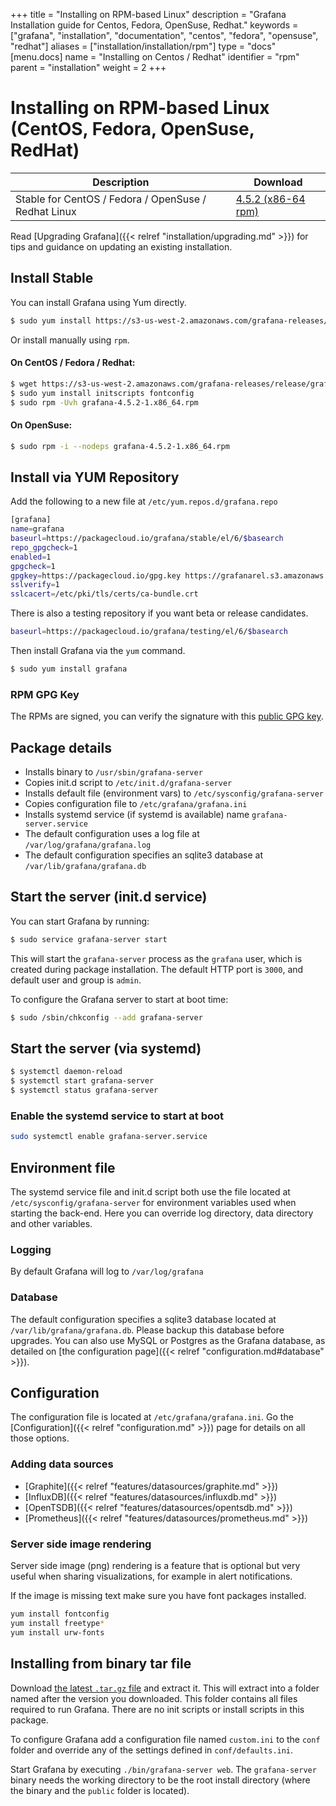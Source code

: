 +++
title = "Installing on RPM-based Linux"
description = "Grafana Installation guide for Centos, Fedora, OpenSuse, Redhat."
keywords = ["grafana", "installation", "documentation", "centos", "fedora", "opensuse", "redhat"]
aliases = ["installation/installation/rpm"]
type = "docs"
[menu.docs]
name = "Installing on Centos / Redhat"
identifier = "rpm"
parent = "installation"
weight = 2
+++

# Installing on RPM-based Linux (CentOS, Fedora, OpenSuse, RedHat)

Description | Download
------------ | -------------
Stable for CentOS / Fedora / OpenSuse / Redhat Linux | [4.5.2 (x86-64 rpm)](https://s3-us-west-2.amazonaws.com/grafana-releases/release/grafana-4.5.2-1.x86_64.rpm)

<!-- Latest Beta for CentOS / Fedora / OpenSuse / Redhat Linux | [4.5.0-beta1 (x86-64 rpm)](https://s3-us-west-2.amazonaws.com/grafana-releases/release/grafana-4.5.0-beta1.x86_64.rpm) -->

Read [Upgrading Grafana]({{< relref "installation/upgrading.md" >}}) for tips and guidance on updating an existing
installation.

## Install Stable

You can install Grafana using Yum directly.

```bash
$ sudo yum install https://s3-us-west-2.amazonaws.com/grafana-releases/release/grafana-4.5.2-1.x86_64.rpm
```

Or install manually using `rpm`.

#### On CentOS / Fedora / Redhat:

```bash
$ wget https://s3-us-west-2.amazonaws.com/grafana-releases/release/grafana-4.5.2-1.x86_64.rpm
$ sudo yum install initscripts fontconfig
$ sudo rpm -Uvh grafana-4.5.2-1.x86_64.rpm
```

#### On OpenSuse:

```bash
$ sudo rpm -i --nodeps grafana-4.5.2-1.x86_64.rpm
```

## Install via YUM Repository

Add the following to a new file at `/etc/yum.repos.d/grafana.repo`

```bash
[grafana]
name=grafana
baseurl=https://packagecloud.io/grafana/stable/el/6/$basearch
repo_gpgcheck=1
enabled=1
gpgcheck=1
gpgkey=https://packagecloud.io/gpg.key https://grafanarel.s3.amazonaws.com/RPM-GPG-KEY-grafana
sslverify=1
sslcacert=/etc/pki/tls/certs/ca-bundle.crt
```

There is also a testing repository if you want beta or release candidates.

```bash
baseurl=https://packagecloud.io/grafana/testing/el/6/$basearch
```

Then install Grafana via the `yum` command.

```bash
$ sudo yum install grafana
```

### RPM GPG Key

The RPMs are signed, you can verify the signature with this [public GPG
key](https://grafanarel.s3.amazonaws.com/RPM-GPG-KEY-grafana).

## Package details

- Installs binary to `/usr/sbin/grafana-server`
- Copies init.d script to `/etc/init.d/grafana-server`
- Installs default file (environment vars) to `/etc/sysconfig/grafana-server`
- Copies configuration file to `/etc/grafana/grafana.ini`
- Installs systemd service (if systemd is available) name `grafana-server.service`
- The default configuration uses a log file at `/var/log/grafana/grafana.log`
- The default configuration specifies an sqlite3 database at `/var/lib/grafana/grafana.db`

## Start the server (init.d service)

You can start Grafana by running:

```bash
$ sudo service grafana-server start
```

This will start the `grafana-server` process as the `grafana` user,
which is created during package installation. The default HTTP port is
`3000`, and default user and group is `admin`.

To configure the Grafana server to start at boot time:

```bash
$ sudo /sbin/chkconfig --add grafana-server
```

## Start the server (via systemd)

```bash
$ systemctl daemon-reload
$ systemctl start grafana-server
$ systemctl status grafana-server
```

### Enable the systemd service to start at boot

```bash
sudo systemctl enable grafana-server.service
```

## Environment file

The systemd service file and init.d script both use the file located at
`/etc/sysconfig/grafana-server` for environment variables used when
starting the back-end. Here you can override log directory, data
directory and other variables.

### Logging

By default Grafana will log to `/var/log/grafana`

### Database

The default configuration specifies a sqlite3 database located at
`/var/lib/grafana/grafana.db`. Please backup this database before
upgrades. You can also use MySQL or Postgres as the Grafana database, as detailed on [the configuration page]({{< relref "configuration.md#database" >}}).

## Configuration

The configuration file is located at `/etc/grafana/grafana.ini`.  Go the
[Configuration]({{< relref "configuration.md" >}}) page for details on all
those options.

### Adding data sources

- [Graphite]({{< relref "features/datasources/graphite.md" >}})
- [InfluxDB]({{< relref "features/datasources/influxdb.md" >}})
- [OpenTSDB]({{< relref "features/datasources/opentsdb.md" >}})
- [Prometheus]({{< relref "features/datasources/prometheus.md" >}})

### Server side image rendering

Server side image (png) rendering is a feature that is optional but very useful when sharing visualizations,
for example in alert notifications.

If the image is missing text make sure you have font packages installed.

```bash
yum install fontconfig
yum install freetype*
yum install urw-fonts
```

## Installing from binary tar file

Download [the latest `.tar.gz` file](https://grafana.com/get) and
extract it.  This will extract into a folder named after the version you
downloaded. This folder contains all files required to run Grafana.  There are
no init scripts or install scripts in this package.

To configure Grafana add a configuration file named `custom.ini` to the
`conf` folder and override any of the settings defined in
`conf/defaults.ini`.

Start Grafana by executing `./bin/grafana-server web`. The `grafana-server`
binary needs the working directory to be the root install directory (where the
binary and the `public` folder is located).

